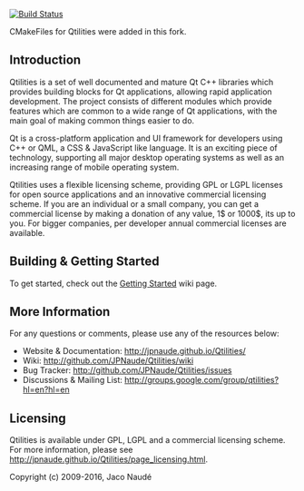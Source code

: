 [![Build Status](https://travis-ci.org/JPNaude/Qtilities.svg?branch=master)](https://travis-ci.org/JPNaude/Qtilities)

CMakeFiles for Qtilities were added in this fork.

Introduction  
------------

Qtilities is a set of well documented and mature Qt C++ libraries which provides building blocks for Qt applications, allowing rapid application development. The project consists of different modules which provide features which are common to a wide range of Qt applications, with the main goal of making common things easier to do. 

Qt is a cross-platform application and UI framework for developers using C++ or QML, a CSS & JavaScript like language. It is an exciting piece of technology, supporting all major desktop operating systems as well as an increasing range of mobile operating system. 

Qtilities uses a flexible licensing scheme, providing GPL or LGPL licenses for open source applications and an innovative commercial licensing scheme. If you are an individual or a small company, you can get a commercial license by making a donation of any value, 1$ or 1000$, its up to you. For bigger companies, per developer annual commercial licenses are available. 

Building & Getting Started
--------------------------

To get started, check out the [Getting Started](http://github.com/JPNaude/Qtilities/wiki/Getting-Started) wiki page.

More Information
----------------

For any questions or comments, please use any of the resources below:

* Website & Documentation: http://jpnaude.github.io/Qtilities/
* Wiki: http://github.com/JPNaude/Qtilities/wiki
* Bug Tracker: http://github.com/JPNaude/Qtilities/issues
* Discussions & Mailing List: http://groups.google.com/group/qtilities?hl=en?hl=en

Licensing
---------
Qtilities is available under GPL, LGPL and a commercial licensing scheme. For more information, please see http://jpnaude.github.io/Qtilities/page_licensing.html.

Copyright (c) 2009-2016, Jaco Naudé

